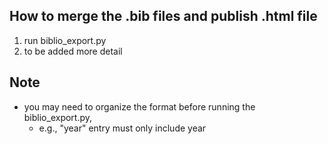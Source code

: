 ## How to merge the .bib files and publish .html file
1. run biblio_export.py
2. to be added more detail


## Note
- you may need to organize the format before running the biblio_export.py, 
    - e.g., "year" entry must only include year

